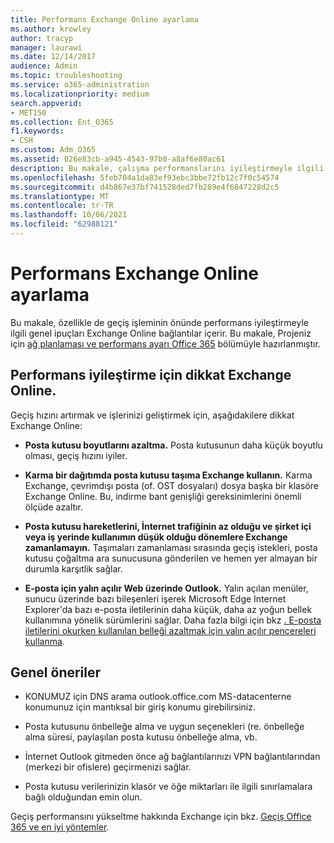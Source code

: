 ```yaml
---
title: Performans Exchange Online ayarlama
ms.author: krowley
author: tracyp
manager: laurawi
ms.date: 12/14/2017
audience: Admin
ms.topic: troubleshooting
ms.service: o365-administration
ms.localizationpriority: medium
search.appverid:
- MET150
ms.collection: Ent_O365
f1.keywords:
- CSH
ms.custom: Adm_O365
ms.assetid: 026e83cb-a945-4543-97b0-a8af6e80ac61
description: Bu makale, çalışma performanslarını iyileştirmeyle ilgili genel ipuçları ve diğer Exchange Online.
ms.openlocfilehash: 5feb704a1da83ef93ebc3bbe72fb12c7f0c54574
ms.sourcegitcommit: d4b867e37bf741528ded7fb289e4f6847228d2c5
ms.translationtype: MT
ms.contentlocale: tr-TR
ms.lasthandoff: 10/06/2021
ms.locfileid: "62988121"
---
```

# <a name="tune-exchange-online-performance"></a>Performans Exchange Online ayarlama

Bu makale, özellikle de geçiş işleminin önünde performans iyileştirmeyle ilgili genel ipuçları Exchange Online bağlantılar içerir. Bu makale, Projeniz için [ağ planlaması ve performans ayarı Office 365](./network-planning-and-performance.md) bölümüyle hazırlanmıştır.
   
## <a name="things-to-consider-in-order-to-improve-exchange-online-performance"></a>Performans iyileştirme için dikkat Exchange Online.

Geçiş hızını artırmak ve işlerinizi geliştirmek için, aşağıdakilere dikkat Exchange Online:
  
- **Posta kutusu boyutlarını azaltma.** Posta kutusunun daha küçük boyutlu olması, geçiş hızını iyiler. 
    
- **Karma bir dağıtımda posta kutusu taşıma Exchange kullanın.** Karma Exchange, çevrimdışı posta (of. OST dosyaları) dosya başka bir klasöre Exchange Online. Bu, indirme bant genişliği gereksinimlerini önemli ölçüde azaltır. 
    
- **Posta kutusu hareketlerini, İnternet trafiğinin az olduğu ve şirket içi veya iş yerinde kullanımın düşük olduğu dönemlere Exchange zamanlamayın.** Taşımaları zamanlaması sırasında geçiş istekleri, posta kutusu çoğaltma ara sunucusuna gönderilen ve hemen yer almayan bir durumla karşıtlik sağlar. 
    
- **E-posta için yalın açılır Web üzerinde Outlook.** Yalın açılan menüler, sunucu üzerinde bazı bileşenleri işerek Microsoft Edge Internet Explorer'da bazı e-posta iletilerinin daha küçük, daha az yoğun bellek kullanımına yönelik sürümlerini sağlar. Daha fazla bilgi için bkz [. E-posta iletilerini okurken kullanılan belleği azaltmak için yalın açılır pencereleri kullanma](https://support.office.com/article/a6d6ba01-2562-4c3d-a8f1-78748dd506cf).


## <a name="general-advice"></a>Genel öneriler

- KONUMUZ için DNS arama outlook.office.com MS-datacenterne konumunuz için mantıksal bir giriş konumu girebilirsiniz.

- Posta kutusunu önbelleğe alma ve uygun seçenekleri (re. önbelleğe alma süresi, paylaşılan posta kutusu önbelleğe alma, vb.

- İnternet Outlook gitmeden önce ağ bağlantılarınızı VPN bağlantılarından (merkezi bir ofislere) geçirmenizi sağlar.

- Posta kutusu verilerinizin klasör ve öğe miktarları ile ilgili sınırlamalara bağlı olduğundan emin olun.
    
Geçiş performansını yükseltme hakkında Exchange için bkz. [Geçiş Office 365 ve en iyi yöntemler](https://support.office.com/article/d9acb371-fd6c-4c14-aa8e-db5cbe39aa57).

